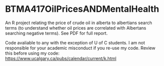 # BTMA417OilPricesANDMentalHealth

An R project relating the price of crude oil in alberta to albertians search terms (to understand whether oil prices are correlated with Albertans searching negative terms). See PDF for full report.


Code avaliable to any with the exception of U of C students. I am not responsible for your academic misconduct if you re-use my code.
Review this before using my code: https://www.ucalgary.ca/pubs/calendar/current/k.html
